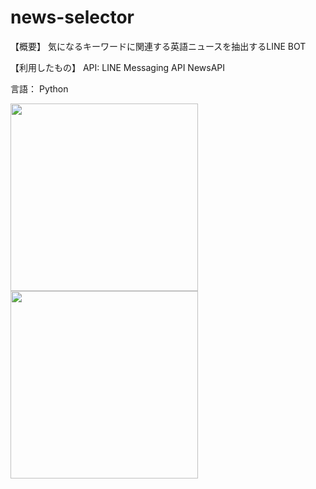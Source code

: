 # news-selector

【概要】
気になるキーワードに関連する英語ニュースを抽出するLINE BOT

【利用したもの】
API:
LINE Messaging API
NewsAPI

言語：
Python


<img src="[***画像のURL***](https://github.com/yomoginna/news-selector/assets/98722875/063f27cd-3b80-4b0a-98b7-2fc8120915bc)" width="300">
<img src="https://github.com/yomoginna/news-selector/assets/98722875/57629833-d51c-45a9-b493-12272ebd3d2c" width="300">
